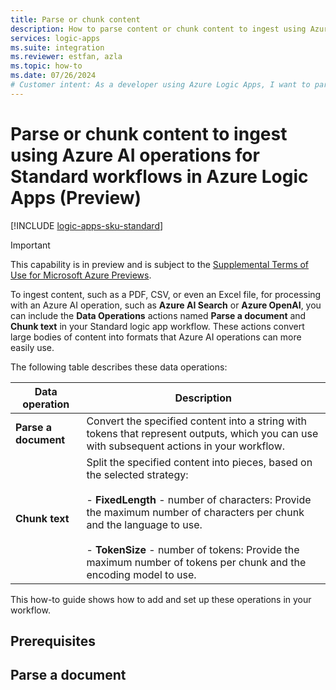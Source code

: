 ```yaml
---
title: Parse or chunk content
description: How to parse content or chunk content to ingest using Azure AI operations for Standard workflows in Azure Logic Apps.
services: logic-apps
ms.suite: integration
ms.reviewer: estfan, azla
ms.topic: how-to
ms.date: 07/26/2024
# Customer intent: As a developer using Azure Logic Apps, I want to parse or chunk content that I want to ingest using Azure AI operations for my Standard workflow in Azure Logic Apps.
---
```


# Parse or chunk content to ingest using Azure AI operations for Standard workflows in Azure Logic Apps (Preview)

[!INCLUDE [logic-apps-sku-standard](../../includes/logic-apps-sku-standard.md)]

> [!IMPORTANT]
> This capability is in preview and is subject to the 
> [Supplemental Terms of Use for Microsoft Azure Previews](https://azure.microsoft.com/support/legal/preview-supplemental-terms/).

To ingest content, such as a PDF, CSV, or even an Excel file, for processing with an Azure AI operation, such as **Azure AI Search** or **Azure OpenAI**, you can include the **Data Operations** actions named **Parse a document** and **Chunk text** in your Standard logic app workflow. These actions convert large bodies of content into formats that Azure AI operations can more easily use.

The following table describes these data operations:

| Data operation | Description |
|----------------|-------------|
| **Parse a document** | Convert the specified content into a string with tokens that represent outputs, which you can use with subsequent actions in your workflow. |
| **Chunk text** | Split the specified content into pieces, based on the selected strategy: <br><br>- **FixedLength** - number of characters: Provide the maximum number of characters per chunk and the language to use. <br><br>- **TokenSize** - number of tokens: Provide the maximum number of tokens per chunk and the encoding model to use. |

This how-to guide shows how to add and set up these operations in your workflow.

## Prerequisites


## Parse a document




